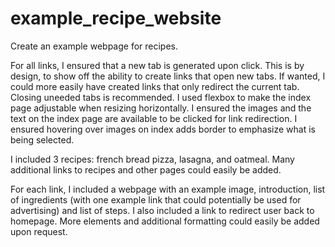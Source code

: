# example_recipe_website
Create an example webpage for recipes.

For all links, I ensured that a new tab is generated upon click. This is by design, to show off the ability to create links that open new tabs. If wanted, I could more easily have created links that only redirect the current tab. Closing uneeded tabs is recommended. I used flexbox to make the index page adjustable when resizing horizontally. I ensured the images and the text on the index page are available to be clicked for link redirection. I ensured hovering over images on index adds border to emphasize what is being selected. 

I included 3 recipes: french bread pizza, lasagna, and oatmeal. Many additional links to recipes and other pages could easily be added.

For each link, I included a webpage with an example image, introduction, list of ingredients (with one example link that could potentially be used for advertising) and list of steps. I also included a link to redirect user back to homepage. More elements and additional formatting could easily be added upon request.
